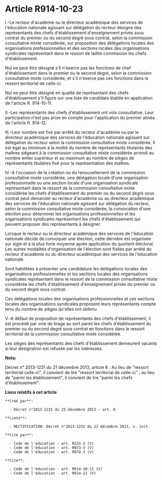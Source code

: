 # Article R914-10-23

I.-Le recteur d'académie ou le directeur académique des services de l'éducation nationale agissant sur délégation du recteur
désigne des représentants des chefs d'établissement d'enseignement privés sous contrat du premier ou du second degré sous
contrat, selon la commission consultative mixte considérée, sur proposition des délégations locales des organisations
professionnelles et des sections locales des organisations syndicales représentant dans le ressort de ladite commission les
chefs d'établissement. 

Nul ne peut être désigné s'il n'exerce pas les fonctions de chef d'établissement dans le premier ou le second degré, selon la
commission consultative mixte considérée, et s'il n'exerce pas ces fonctions dans le ressort territorial de celle-ci. 

Nul ne peut être désigné en qualité de représentant des chefs d'établissement s'il figure sur une liste de candidats établie
en application de l'article R. 914-10-11. 

II.-Les représentants des chefs d'établissement ont voix consultative. Leur participation n'est pas prise en compte pour
l'application du premier alinéa de l'article R. 914-12. 

III.-Leur nombre est fixé par arrêté du recteur d'académie ou par le directeur académique des services de l'éducation
nationale agissant sur délégation du recteur selon la commission consultative mixte considérée. Il est égal au minimum à la
moitié du nombre de représentants titulaires des maîtres siégeant à la commission consultative mixte considérée arrondi au
nombre entier supérieur et au maximum au nombre de sièges de représentants titulaires fixé pour la représentation des
maîtres. 

IV.-A l'occasion de la création ou du renouvellement de la commission consultative mixte considérée, une délégation locale
d'une organisation professionnelle ou une section locale d'une organisation syndicale représentant dans le ressort de la
commission consultative mixte considérée les chefs d'établissement du premier ou du second degré sous contrat peut demander
au recteur d'académie ou au directeur académique des services de l'éducation nationale agissant sur délégation du recteur,
selon la commission consultative mixte considérée, la convocation d'une élection pour déterminer les organisations
professionnelles et les organisations syndicales représentant les chefs d'établissement qui peuvent proposer des
représentants à désigner. 

Lorsque le recteur ou le directeur académique des services de l'éducation nationale décide de convoquer une élection, cette
dernière est organisée sur sigle et à la plus forte moyenne après application du quotient électoral. Les autres modalités
d'organisation de l'élection sont fixées par arrêté du recteur d'académie ou du directeur académique des services de
l'éducation nationale. 

Sont habilitées à présenter une candidature les délégations locales des organisations professionnelles et les sections
locales des organisations syndicales représentant dans le ressort de la commission consultative mixte considérée les chefs
d'établissement d'enseignement privés du premier ou du second degré sous contrat. 

Ces délégations locales des organisations professionnelles et ces sections locales des organisations syndicales proposent
leurs représentants compte tenu du nombre de sièges qu'elles ont obtenu. 

V.-A défaut de proposition de représentants des chefs d'établissement, il est procédé par voie de tirage au sort parmi les
chefs d'établissement du premier ou du second degré sous contrat en fonctions dans le ressort territorial de la commission
consultative mixte considérée. 

Les sièges des représentants des chefs d'établissement demeurent vacants si leur désignation est refusée par les intéressés.

**Nota:**

Décret n° 2013-1231 du 21 décembre 2013, article 6 : Au lieu de "ressort territorial celle-ci", il convient de lire "ressort
territorial de celle-ci" ; au lieu de "parmi les établissement", il convient de lire "parmi les chefs d'établissement".

**Liens relatifs à cet article**

	**Créé par**:

	  - Décret n°2013-1231 du 23 décembre 2013 - art. 6

	**Liens**:

	  - RECTIFICATION: Décret n°2013-1231 du 23 décembre 2013, v. init.

	**Cité par**:

	  - Code de l'éducation - art. R231-2 (V)
	  - Code de l'éducation - art. R973-3 (V)
	  - Code de l'éducation - art. R974-3 (V)

	**Cite**:

	  - Code de l'éducation - art. R914-10-11 (V)
	  - Code de l'éducation - art. R914-12 (V)
